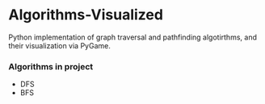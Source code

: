 # Algorithms-Visualized
Python implementation of graph traversal and pathfinding algotirthms, and their visualization via PyGame.

### Algorithms in project
- DFS
- BFS
